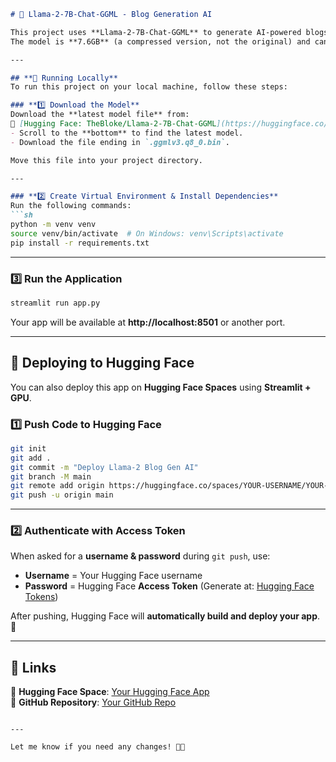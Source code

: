  

```md
# 🦙 Llama-2-7B-Chat-GGML - Blog Generation AI  

This project uses **Llama-2-7B-Chat-GGML** to generate AI-powered blogs based on user input.  
The model is **7.6GB** (a compressed version, not the original) and can be downloaded from **Hugging Face**.  

---

## **🚀 Running Locally**  
To run this project on your local machine, follow these steps:  

### **1️⃣ Download the Model**  
Download the **latest model file** from:  
🔗 [Hugging Face: TheBloke/Llama-2-7B-Chat-GGML](https://huggingface.co/TheBloke/Llama-2-7B-Chat-GGML/tree/main)  
- Scroll to the **bottom** to find the latest model.  
- Download the file ending in `.ggmlv3.q8_0.bin`.  

Move this file into your project directory.  

---

### **2️⃣ Create Virtual Environment & Install Dependencies**  
Run the following commands:  
```sh
python -m venv venv
source venv/bin/activate  # On Windows: venv\Scripts\activate
pip install -r requirements.txt
```

---

### **3️⃣ Run the Application**  
```sh
streamlit run app.py
```
Your app will be available at **http://localhost:8501** or another port.  

---

## **🚀 Deploying to Hugging Face**  
You can also deploy this app on **Hugging Face Spaces** using **Streamlit + GPU**.  

### **1️⃣ Push Code to Hugging Face**  
```sh
git init
git add .
git commit -m "Deploy Llama-2 Blog Gen AI"
git branch -M main
git remote add origin https://huggingface.co/spaces/YOUR-USERNAME/YOUR-SPACE-NAME
git push -u origin main
```

---

### **2️⃣ Authenticate with Access Token**  
When asked for a **username & password** during `git push`, use:  
- **Username** = Your Hugging Face username  
- **Password** = Hugging Face **Access Token** (Generate at: [Hugging Face Tokens](https://huggingface.co/settings/tokens))  

After pushing, Hugging Face will **automatically build and deploy your app**. 🚀  

---

## **🔗 Links**  
🔹 **Hugging Face Space**: [Your Hugging Face App](#)  
🔹 **GitHub Repository**: [Your GitHub Repo](#)  
```

---

Let me know if you need any changes! 🚀😊
